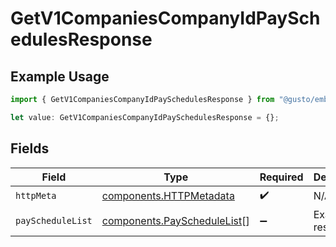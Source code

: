# GetV1CompaniesCompanyIdPaySchedulesResponse

## Example Usage

```typescript
import { GetV1CompaniesCompanyIdPaySchedulesResponse } from "@gusto/embedded-api/models/operations/getv1companiescompanyidpayschedules.js";

let value: GetV1CompaniesCompanyIdPaySchedulesResponse = {};
```

## Fields

| Field                                                                      | Type                                                                       | Required                                                                   | Description                                                                |
| -------------------------------------------------------------------------- | -------------------------------------------------------------------------- | -------------------------------------------------------------------------- | -------------------------------------------------------------------------- |
| `httpMeta`                                                                 | [components.HTTPMetadata](../../models/components/httpmetadata.md)         | :heavy_check_mark:                                                         | N/A                                                                        |
| `payScheduleList`                                                          | [components.PayScheduleList](../../models/components/payschedulelist.md)[] | :heavy_minus_sign:                                                         | Example response                                                           |